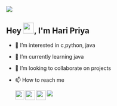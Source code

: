 <img src="https://images.unsplash.com/photo-1444492417251-9c84a5fa18e0?ixlib=rb-1.2.1&ixid=eyJhcHBfaWQiOjEyMDd9&auto=format&fit=crop&w=975&h=300&q=80"/>


## Hey <img src="https://github.com/TheDudeThatCode/TheDudeThatCode/blob/master/Assets/Hi.gif" width="29px">, I'm Hari Priya
- 👀 I’m interested in c,python, java
- 🌱 I’m currently learning java 
- 💞️ I’m looking to collaborate on projects
- 📫 How to reach me 

   <a href="https://www.linkedin.com/in/haripriya-k-s-4b0280227">
         <img align="left" width="24px" src="https://cdn-icons-png.flaticon.com/512/174/174857.png"  />
   </a>
   <a href="mailto:haripriyavcetece@gmail.com">
         <img align="left" width="26px" src="https://cdn-icons-png.flaticon.com/512/281/281769.png" />
   </a>
   <a href="https://www.instagram.com/dazzled__sweetie__1724/">
         <img align="left" width="26px" src="https://upload.wikimedia.org/wikipedia/commons/thumb/a/a5/Instagram_icon.png/1024px-Instagram_icon.png" />
   </a>
   
   
   
   <img src="https://github-readme-stats.vercel.app/api?username=haripriya120603&show_icons=true&theme=vue&include_all_commits=true" />












<!---
haripriya120603/haripriya120603 is a ✨ special ✨ repository because its `README.md` (this file) appears on your GitHub profile.
You can click the Preview link to take a look at your changes.
--->
